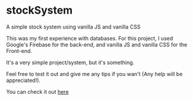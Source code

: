 # stockSystem
A simple stock system using vanilla JS and vanilla CSS

This was my first experience with databases. 
For this project, I used Google's Firebase for the back-end, and vanilla JS and vanilla CSS for the Front-end.

It's a very simple project/system, but it's something.

Feel free to test it out and give me any tips if you wan't (Any help will be appreciated!).

You can check it out [here](mendes13.github.io/stockSystem)

